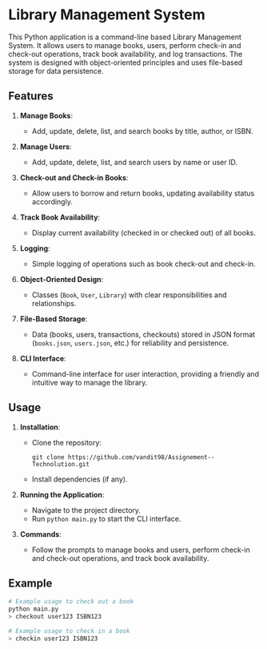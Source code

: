 # Library Management System

This Python application is a command-line based Library Management System. It allows users to manage books, users, perform check-in and check-out operations, track book availability, and log transactions. The system is designed with object-oriented principles and uses file-based storage for data persistence.

## Features

1. **Manage Books**:
   - Add, update, delete, list, and search books by title, author, or ISBN.

2. **Manage Users**:
   - Add, update, delete, list, and search users by name or user ID.

3. **Check-out and Check-in Books**:
   - Allow users to borrow and return books, updating availability status accordingly.

4. **Track Book Availability**:
   - Display current availability (checked in or checked out) of all books.

5. **Logging**:
   - Simple logging of operations such as book check-out and check-in.

6. **Object-Oriented Design**:
   - Classes (`Book`, `User`, `Library`) with clear responsibilities and relationships.

7. **File-Based Storage**:
   - Data (books, users, transactions, checkouts) stored in JSON format (`books.json`, `users.json`, etc.) for reliability and persistence.

8. **CLI Interface**:
   - Command-line interface for user interaction, providing a friendly and intuitive way to manage the library.

## Usage

1. **Installation**:
   - Clone the repository:
     ```
     git clone https://github.com/vandit98/Assignement--Technolution.git
     ```
   - Install dependencies (if any).

2. **Running the Application**:
   - Navigate to the project directory.
   - Run `python main.py` to start the CLI interface.

3. **Commands**:
   - Follow the prompts to manage books and users, perform check-in and check-out operations, and track book availability.

## Example

```bash
# Example usage to check out a book
python main.py
> checkout user123 ISBN123

# Example usage to check in a book
> checkin user123 ISBN123
